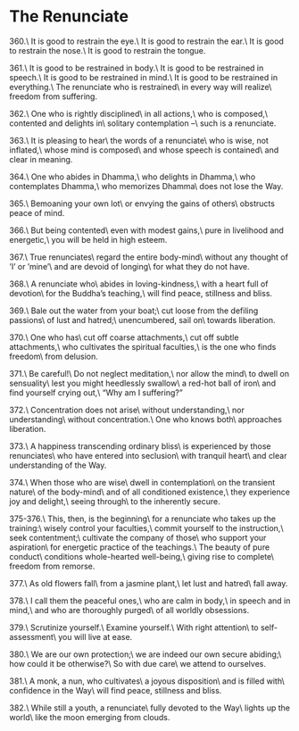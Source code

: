 The Renunciate
==============

360.\\
It is good to restrain the eye.\\
It is good to restrain the ear.\\
It is good to restrain the nose.\\
It is good to restrain the tongue.

361.\\
It is good to be restrained in body.\\
It is good to be restrained in speech.\\
It is good to be restrained in mind.\\
It is good to be restrained in everything.\\
The renunciate who is restrained\\
in every way will realize\\
freedom from suffering.

362.\\
One who is rightly disciplined\\
in all actions,\\
who is composed,\\
contented and delights in\\
solitary contemplation –\\
such is a renunciate.

363.\\
It is pleasing to hear\\
the words of a renunciate\\
who is wise, not inflated,\\
whose mind is composed\\
and whose speech is contained\\
and clear in meaning.

364.\\
One who abides in Dhamma,\\
who delights in Dhamma,\\
who contemplates Dhamma,\\
who memorizes Dhamma\\
does not lose the Way.

365.\\
Bemoaning your own lot\\
or envying the gains of others\\
obstructs peace of mind.

366.\\
But being contented\\
even with modest gains,\\
pure in livelihood and energetic,\\
you will be held in high esteem.

367.\\
True renunciates\\
regard the entire body-mind\\
without any thought of ’I’ or ’mine’\\
and are devoid of longing\\
for what they do not have.

368.\\
A renunciate who\\
abides in loving-kindness,\\
with a heart full of devotion\\
for the Buddha’s teaching,\\
will find peace, stillness and bliss.

369.\\
Bale out the water from your boat;\\
cut loose from the defiling passions\\
of lust and hatred;\\
unencumbered, sail on\\
towards liberation.

370.\\
One who has\\
cut off coarse attachments,\\
cut off subtle attachments,\\
who cultivates the spiritual faculties,\\
is the one who finds freedom\\
from delusion.

371.\\
Be careful!\\
Do not neglect meditation,\\
nor allow the mind\\
to dwell on sensuality\\
lest you might heedlessly swallow\\
a red-hot ball of iron\\
and find yourself crying out,\\
“Why am I suffering?”

372.\\
Concentration does not arise\\
without understanding,\\
nor understanding\\
without concentration.\\
One who knows both\\
approaches liberation.

373.\\
A happiness transcending ordinary bliss\\
is experienced by those renunciates\\
who have entered into seclusion\\
with tranquil heart\\
and clear understanding of the Way.

374.\\
When those who are wise\\
dwell in contemplation\\
on the transient nature\\
of the body-mind\\
and of all conditioned existence,\\
they experience joy and delight,\\
seeing through\\
to the inherently secure.

375-376.\\
This, then, is the beginning\\
for a renunciate who takes up the training:\\
wisely control your faculties,\\
commit yourself to the instruction,\\
seek contentment;\\
cultivate the company of those\\
who support your aspiration\\
for energetic practice of the teachings.\\
The beauty of pure conduct\\
conditions whole-hearted well-being,\\
giving rise to complete\\
freedom from remorse.

377.\\
As old flowers fall\\
from a jasmine plant,\\
let lust and hatred\\
fall away.

378.\\
I call them the peaceful ones,\\
who are calm in body,\\
in speech and in mind,\\
and who are thoroughly purged\\
of all worldly obsessions.

379.\\
Scrutinize yourself.\\
Examine yourself.\\
With right attention\\
to self-assessment\\
you will live at ease.

380.\\
We are our own protection;\\
we are indeed our own secure abiding;\\
how could it be otherwise?\\
So with due care\\
we attend to ourselves.

381.\\
A monk, a nun, who cultivates\\
a joyous disposition\\
and is filled with\\
confidence in the Way\\
will find peace, stillness and bliss.

382.\\
While still a youth, a renunciate\\
fully devoted to the Way\\
lights up the world\\
like the moon emerging from clouds.


